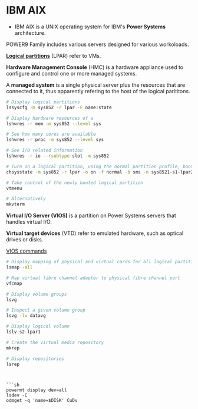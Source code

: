# IBM AIX

- IBM AIX is a UNIX operating system for IBM's **Power Systems** architecture.

POWER9 Family includes various servers designed for various workoloads.

[**Logical partitions**](https://www.ibm.com/docs/en/power8?topic=partitioning-logical-partition-overview) (LPAR) refer to VMs.

**Hardware Management Console** (HMC) is a hardware appliance used to configure and control one or more managed systems.

A **managed system** is a single physical server plus the resources that are connected to it, thus apparently refering to the host of the logical parititons.

```sh
# Display logical partitions
lssyscfg -m sys852 -r lpar -F name:state

# Display hardware resources of a 
lshwres -r mem -m sys852 --level sys

# See how many cores are available
lshwres -r proc -m sys852 --level sys

# See I/O related information
lshwres -r io --rsubtype slot -m sys852

# Turn on a logical partition, using the normal partition profile, booting into SMS menu
chsysstate -m sys852 -r lpar -o on -f normal -b sms -n sys8521-s1-lpar2

# Take control of the newly booted logical partition
vtmenu

# Alternatively 
mkvterm
```

**Virtual I/O Server (VIOS)** is a partition on Power Systems servers that handles virtual I/O.

**Virtual target devices** (VTD) refer to emulated hardware, such as optical drives or disks.

[VIOS commands](https://www.ibm.com/docs/en/power7?topic=commands-alphabetical-list)


```sh title="VIOS"
# Display mapping of physical and virtual cards for all logical partitions
lsmap -all

# Map virtual fibre channel adapter to physical fibre channel port
vfcmap

# Display volume groups
lsvg

# Inspect a given volume group
lsvg -lv datavg

# Display logical volume
lslv s2-lpar1

# Create the virtual media repository
mkrep

# Display repositories
lsrep
```

```  


```sh
powermt display dev=all
lsdev -C
odmget -q 'name=$DISK' CuDv
```

